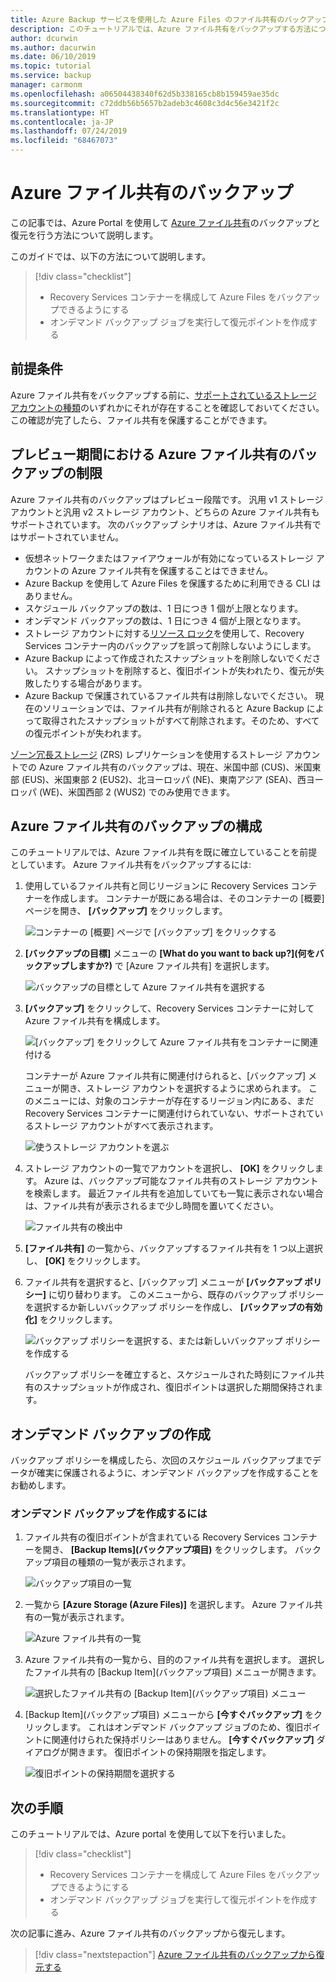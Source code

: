 ```yaml
---
title: Azure Backup サービスを使用した Azure Files のファイル共有のバックアップ
description: このチュートリアルでは、Azure ファイル共有をバックアップする方法について説明します。
author: dcurwin
ms.author: dacurwin
ms.date: 06/10/2019
ms.topic: tutorial
ms.service: backup
manager: carmonm
ms.openlocfilehash: a06504438340f62d5b338165cb8b159459ae35dc
ms.sourcegitcommit: c72ddb56b5657b2adeb3c4608c3d4c56e3421f2c
ms.translationtype: HT
ms.contentlocale: ja-JP
ms.lasthandoff: 07/24/2019
ms.locfileid: "68467073"
---
```

# <a name="back-up-azure-file-shares"></a>Azure ファイル共有のバックアップ
この記事では、Azure Portal を使用して [Azure ファイル共有](../storage/files/storage-files-introduction.md)のバックアップと復元を行う方法について説明します。

このガイドでは、以下の方法について説明します。
> [!div class="checklist"]
> * Recovery Services コンテナーを構成して Azure Files をバックアップできるようにする
> * オンデマンド バックアップ ジョブを実行して復元ポイントを作成する


## <a name="prerequisites"></a>前提条件
Azure ファイル共有をバックアップする前に、[サポートされているストレージ アカウントの種類](tutorial-backup-azure-files.md#limitations-for-azure-file-share-backup-during-preview)のいずれかにそれが存在することを確認しておいてください。 この確認が完了したら、ファイル共有を保護することができます。

## <a name="limitations-for-azure-file-share-backup-during-preview"></a>プレビュー期間における Azure ファイル共有のバックアップの制限
Azure ファイル共有のバックアップはプレビュー段階です。 汎用 v1 ストレージ アカウントと汎用 v2 ストレージ アカウント、どちらの Azure ファイル共有もサポートされています。 次のバックアップ シナリオは、Azure ファイル共有ではサポートされていません。
- 仮想ネットワークまたはファイアウォールが有効になっているストレージ アカウントの Azure ファイル共有を保護することはできません。
- Azure Backup を使用して Azure Files を保護するために利用できる CLI はありません。
- スケジュール バックアップの数は、1 日につき 1 個が上限となります。
- オンデマンド バックアップの数は、1 日につき 4 個が上限となります。
- ストレージ アカウントに対する[リソース ロック](https://docs.microsoft.com/cli/azure/resource/lock?view=azure-cli-latest)を使用して、Recovery Services コンテナー内のバックアップを誤って削除しないようにします。
- Azure Backup によって作成されたスナップショットを削除しないでください。 スナップショットを削除すると、復旧ポイントが失われたり、復元が失敗したりする場合があります。
- Azure Backup で保護されているファイル共有は削除しないでください。 現在のソリューションでは、ファイル共有が削除されると Azure Backup によって取得されたスナップショットがすべて削除されます。そのため、すべての復元ポイントが失われます。

[ゾーン冗長ストレージ](../storage/common/storage-redundancy-zrs.md) (ZRS) レプリケーションを使用するストレージ アカウントでの Azure ファイル共有のバックアップは、現在、米国中部 (CUS)、米国東部 (EUS)、米国東部 2 (EUS2)、北ヨーロッパ (NE)、東南アジア (SEA)、西ヨーロッパ (WE)、米国西部 2 (WUS2) でのみ使用できます。

## <a name="configuring-backup-for-an-azure-file-share"></a>Azure ファイル共有のバックアップの構成
このチュートリアルでは、Azure ファイル共有を既に確立していることを前提としています。 Azure ファイル共有をバックアップするには:

1. 使用しているファイル共有と同じリージョンに Recovery Services コンテナーを作成します。 コンテナーが既にある場合は、そのコンテナーの [概要] ページを開き、 **[バックアップ]** をクリックします。

    ![コンテナーの [概要] ページで [バックアップ] をクリックする](./media/backup-file-shares/overview-backup-page.png)

2. **[バックアップの目標]** メニューの **[What do you want to back up?]\(何をバックアップしますか?\)** で [Azure ファイル共有] を選択します。

    ![バックアップの目標として Azure ファイル共有を選択する](./media/backup-file-shares/choose-azure-fileshare-from-backup-goal.png)

3. **[バックアップ]** をクリックして、Recovery Services コンテナーに対して Azure ファイル共有を構成します。

   ![[バックアップ] をクリックして Azure ファイル共有をコンテナーに関連付ける](./media/backup-file-shares/set-backup-goal.png)

    コンテナーが Azure ファイル共有に関連付けられると、[バックアップ] メニューが開き、ストレージ アカウントを選択するように求められます。 このメニューには、対象のコンテナーが存在するリージョン内にある、まだ Recovery Services コンテナーに関連付けられていない、サポートされているストレージ アカウントがすべて表示されます。

   ![使うストレージ アカウントを選ぶ](./media/backup-file-shares/list-of-storage-accounts.png)

4. ストレージ アカウントの一覧でアカウントを選択し、 **[OK]** をクリックします。 Azure は、バックアップ可能なファイル共有のストレージ アカウントを検索します。 最近ファイル共有を追加していても一覧に表示されない場合は、ファイル共有が表示されるまで少し時間を置いてください。

   ![ファイル共有の検出中](./media/backup-file-shares/discover-file-shares.png)

5. **[ファイル共有]** の一覧から、バックアップするファイル共有を 1 つ以上選択し、 **[OK]** をクリックします。

6. ファイル共有を選択すると、[バックアップ] メニューが **[バックアップ ポリシー]** に切り替わります。 このメニューから、既存のバックアップ ポリシーを選択するか新しいバックアップ ポリシーを作成し、 **[バックアップの有効化]** をクリックします。

   ![バックアップ ポリシーを選択する、または新しいバックアップ ポリシーを作成する](./media/backup-file-shares/apply-backup-policy.png)

    バックアップ ポリシーを確立すると、スケジュールされた時刻にファイル共有のスナップショットが作成され、復旧ポイントは選択した期間保持されます。

## <a name="create-an-on-demand-backup"></a>オンデマンド バックアップの作成
バックアップ ポリシーを構成したら、次回のスケジュール バックアップまでデータが確実に保護されるように、オンデマンド バックアップを作成することをお勧めします。


### <a name="to-create-an-on-demand-backup"></a>オンデマンド バックアップを作成するには

1. ファイル共有の復旧ポイントが含まれている Recovery Services コンテナーを開き、 **[Backup Items]\(バックアップ項目\)** をクリックします。 バックアップ項目の種類の一覧が表示されます。

   ![バックアップ項目の一覧](./media/backup-file-shares/list-of-backup-items.png)

2. 一覧から **[Azure Storage (Azure Files)]** を選択します。 Azure ファイル共有の一覧が表示されます。

   ![Azure ファイル共有の一覧](./media/backup-file-shares/list-of-azure-files-backup-items.png)

3. Azure ファイル共有の一覧から、目的のファイル共有を選択します。 選択したファイル共有の [Backup Item]\(バックアップ項目\) メニューが開きます。

   ![選択したファイル共有の [Backup Item]\(バックアップ項目\) メニュー](./media/backup-file-shares/backup-item-menu.png)

4. [Backup Item]\(バックアップ項目\) メニューから **[今すぐバックアップ]** をクリックします。 これはオンデマンド バックアップ ジョブのため、復旧ポイントに関連付けられた保持ポリシーはありません。 **[今すぐバックアップ]** ダイアログが開きます。 復旧ポイントの保持期限を指定します。

   ![復旧ポイントの保持期間を選択する](./media/backup-file-shares/backup-now-menu.png)


## <a name="next-steps"></a>次の手順

このチュートリアルでは、Azure portal を使用して以下を行いました。

> [!div class="checklist"]
> * Recovery Services コンテナーを構成して Azure Files をバックアップできるようにする
> * オンデマンド バックアップ ジョブを実行して復元ポイントを作成する

次の記事に進み、Azure ファイル共有のバックアップから復元します。

> [!div class="nextstepaction"]
> [Azure ファイル共有のバックアップから復元する](./backup-azure-files.md#restore-from-backup-of-azure-file-share)
 

